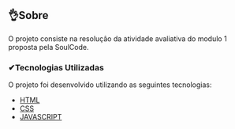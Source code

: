 ## 👌Sobre

O projeto consiste na resoluçâo da atividade avaliativa do modulo 1 proposta pela SoulCode.

### ✔Tecnologias Utilizadas

O projeto foi desenvolvido utilizando as seguintes tecnologias:

- [HTML](https://www.alura.com.br/)
- [CSS](https://www.alura.com.br/)
- [JAVASCRIPT](https://www.alura.com.br/)
